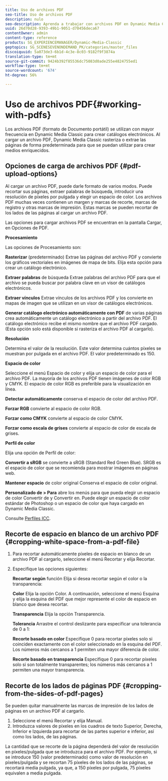 ```yaml
---
title: Uso de archivos PDF
seo-title: Uso de archivos PDF
description: nulo
seo-description: Aprenda a trabajar con archivos PDF en Dynamic Media Classic.
uuid: 26d70d28-9393-49b1-9051-d70456deca67
contentOwner: admin
content-type: reference
products: SG_EXPERIENCEMANAGER/Dynamic-Media-Classic
geptopics: SG_SCENESEVENONDEMAND_PK/categories/master_files
discoiquuid: 5a073de3-6b1d-4c3e-8c03-9182f9f3874a
translation-type: tm+mt
source-git-commit: 9424b392f85536dc75083d0ade255e4824755ed1
workflow-type: tm+mt
source-wordcount: '674'
ht-degree: 56%

---
```



# Uso de archivos PDF{#working-with-pdfs}

Los archivos PDF (formato de Documento portátil) se utilizan con mayor frecuencia en Dynamic Media Classic para crear catálogos electrónicos. Al cargar un archivo PDF, Dynamic Media Classic rasteriza o extrae las páginas de forma predeterminada para que se puedan utilizar para crear medios enriquecidos.

## Opciones de carga de archivos PDF {#pdf-upload-options}

Al cargar un archivo PDF, puede darle formato de varios modos. Puede recortar sus páginas, extraer palabras de búsqueda, introducir una resolución de píxeles por pulgada y elegir un espacio de color. Los archivos PDF muchas veces contienen un margen y marcas de recorte, marcas de registro y otras marcas de impresión. Estas marcas se pueden recortar de los lados de las páginas al cargar un archivo PDF.

Las opciones para cargar archivos PDF se encuentran en la pantalla Cargar, en Opciones de PDF.

**Procesamiento**

Las opciones de Procesamiento son:

**Rasterizar** (predeterminado) Extrae las páginas del archivo PDF y convierte los gráficos vectoriales en imágenes de mapa de bits. Elija esta opción para crear un catálogo electrónico. 

**Extraer palabras** de búsqueda Extrae palabras del archivo PDF para que el archivo se pueda buscar por palabra clave en un visor de catálogos electrónicos.

**Extraer vínculos** Extrae vínculos de los archivos PDF y los convierte en mapas de imagen que se utilizan en un visor de catálogos electrónicos.

**Generar catálogo electrónico automáticamente con PDF** de varias páginas crea automáticamente un catálogo electrónico a partir del archivo PDF. El catálogo electrónico recibe el mismo nombre que el archivo PDF cargado. (Esta opción solo está disponible si rasteriza el archivo PDF al cargarlo).

**Resolución**

Determina el valor de la resolución. Este valor determina cuántos píxeles se muestran por pulgada en el archivo PDF. El valor predeterminado es 150.

**Espacio de color**

Seleccione el menú Espacio de color y elija un espacio de color para el archivo PDF. La mayoría de los archivos PDF tienen imágenes de color RGB y CMYK. El espacio de color RGB es preferible para la visualización en línea.

**Detectar automáticamente** conserva el espacio de color del archivo PDF.

**Forzar RGB** convierte al espacio de color RGB.

**Forzar como CMYK** convierte al espacio de color CMYK.

**Forzar como escala de grises** convierte al espacio de color de escala de grises.

**Perfil de color**

Elija una opción de Perfil de color:

**Convertir a sRGB** se convierte a sRGB (Standard Red Green Blue). SRGB es el espacio de color que se recomienda para mostrar imágenes en páginas web.

**Mantener espacio** de color original Conserva el espacio de color original.

**Personalizado de > Para** abre los menús para que pueda elegir un espacio de color Convertir de y Convertir en. Puede elegir un espacio de color estándar de Photoshop o un espacio de color que haya cargado en Dynamic Media Classic.

Consulte [Perfiles ICC](icc-profiles.md#icc_profiles).

## Recorte de espacio en blanco de un archivo PDF {#cropping-white-space-from-a-pdf-file}

1. Para recortar automáticamente píxeles de espacio en blanco de un archivo PDF al cargarlo, seleccione el menú Recortar y elija Recortar.
1. Especifique las opciones siguientes:

   **Recortar según** función Elija si desea recortar según el color o la transparencia:

   **Color** Elija la opción Color. A continuación, seleccione el menú Esquina y elija la esquina del PDF que mejor represente el color de espacio en blanco que desea recortar.

   **Transparencia** Elija la opción Transparencia.

   **Tolerancia** Arrastre el control deslizante para especificar una tolerancia de 0 a 1:

   **Recorte basado en color** Especifique 0 para recortar píxeles solo si coinciden exactamente con el color seleccionado en la esquina del PDF. Los números más cercanos a 1 permiten una mayor diferencia de color.

   **Recorte basado en transparencia** Especifique 0 para recortar píxeles solo si son totalmente transparentes; los números más cercanos a 1 permiten una mayor transparencia.

## Recorte de los lados de páginas PDF {#cropping-from-the-sides-of-pdf-pages}

Se pueden quitar manualmente las marcas de impresión de los lados de páginas en un archivo PDF al cargarlo.

1. Seleccione el menú Recortar y elija Manual.
1. Introduzca valores de píxeles en los cuadros de texto Superior, Derecha, Inferior e Izquierda para recortar de las partes superior e inferior, así como los lados, de las páginas.

La cantidad que se recorte de la página dependerá del valor de resolución en píxeles/pulgada que se introduzca para el archivo PDF. Por ejemplo, si se introduce 150 (valor predeterminado) como valor de resolución en píxeles/pulgada y se recortan 75 píxeles de los lados de las páginas, se recortará media pulgada, ya que, a 150 píxeles por pulgada, 75 píxeles equivalen a media pulgada.
